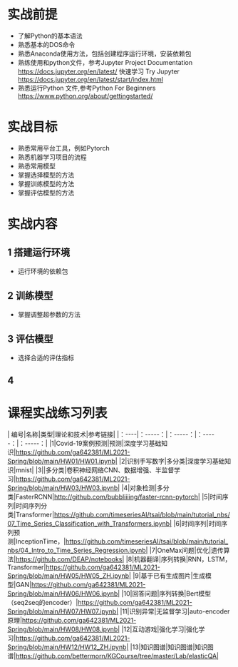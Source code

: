 # 实战前提
* 了解Python的基本语法
* 熟悉基本的DOS命令
* 熟悉Anaconda使用方法，包括创建程序运行环境，安装依赖包
* 熟练使用和python文件，参考Jupyter Project Documentation https://docs.jupyter.org/en/latest/ 快速学习 Try Jupyter https://docs.jupyter.org/en/latest/start/index.html  
* 熟悉运行Python 文件,参考Python For Beginners https://www.python.org/about/gettingstarted/
# 实战目标
* 熟悉常用平台工具，例如Pytorch
* 熟悉机器学习项目的流程
* 熟悉常用模型
* 掌握选择模型的方法
* 掌握训练模型的方法
* 掌握评估模型的方法

# 实战内容
## 1 搭建运行环境

* 运行环境的依赖包

## 2 训练模型
* 掌握调整超参数的方法
## 3 评估模型
* 选择合适的评估指标
## 4 

# 课程实战练习列表
| 编号|名称|类型|理论和技术|参考链接|
|：----|：-----：|：-----：|：-----：|：-----：|
|1|Covid-19案例预测|预测|深度学习基础知识|https://github.com/ga642381/ML2021-Spring/blob/main/HW01/HW01.ipynb|
|2|识别手写数字|多分类|深度学习基础知识|mnist|
|3||多分类|卷积神经网络CNN、数据增强、半监督学习|https://github.com/ga642381/ML2021-Spring/blob/main/HW03/HW03.ipynb|
|4|对象检测|多分类|FasterRCNN|http://github.com/bubbliiiing/faster-rcnn-pytorch|
|5|时间序列|时间序列分类|Transformer|https://github.com/timeseriesAI/tsai/blob/main/tutorial_nbs/07_Time_Series_Classification_with_Transformers.ipynb|
|6|时间序列|时间序列预测|InceptionTime，|https://github.com/timeseriesAI/tsai/blob/main/tutorial_nbs/04_Intro_to_Time_Series_Regression.ipynb|
|7|OneMax问题|优化|遗传算法|https://github.com/DEAP/notebooks|
|8|机器翻译|序列转换|RNN，LSTM，Transformer|https://github.com/ga642381/ML2021-Spring/blob/main/HW05/HW05_ZH.ipynb|
|9|基于已有生成图片|生成模型|GAN|https://github.com/ga642381/ML2021-Spring/blob/main/HW06/HW06.ipynb|
|10|回答问题|序列转换|Bert模型（seq2seq的encoder）|https://github.com/ga642381/ML2021-Spring/blob/main/HW07/HW07.ipynb|
|11|识别异常|无监督学习|auto-encoder原理|https://github.com/ga642381/ML2021-Spring/blob/main/HW08/HW08.ipynb|
|12|互动游戏|强化学习|强化学习|https://github.com/ga642381/ML2021-Spring/blob/main/HW12/HW12_ZH.ipynb|
|13|知识图谱|知识图谱|知识图谱|https://github.com/bettermorn/KGCourse/tree/master/Lab/elasticQA|
